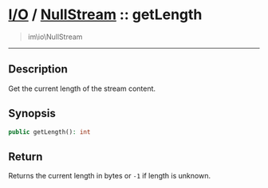 # [I/O](io.md) / [NullStream](io-NullStream.md) :: getLength
 > im\io\NullStream
____

## Description
Get the current length of the stream content.

## Synopsis
```php
public getLength(): int
```

## Return
Returns the current length in bytes or `-1` if length is unknown.
